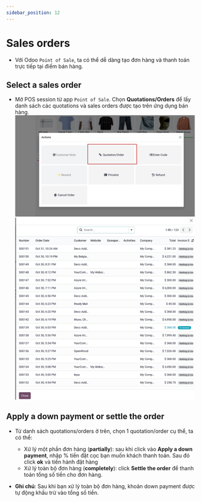 ```yaml
---
sidebar_position: 12
---
```


# Sales orders

- Với Odoo `Point of Sale`, ta có thể dễ dàng tạo đơn hàng và thanh toán trực tiếp tại điểm bán hàng.

## Select a sales order

- Mở POS session từ app `Point of Sale`. Chọn **Quotations/Orders** để lấy danh sách các quotations và sales orders được tạo trên ứng dụng bán hàng.
  ![pos session quotations orders](../img/pos_session_quotations_orders.png)
  ![pos session quotations orders](../img/pos_session_quotation_orders_2.png)

## Apply a down payment or settle the order

- Từ danh sách quotations/orders ở trên, chọn 1 quotation/order cụ thể, ta có thể:
  - Xử lý một phần đơn hàng (**partially**): sau khi click vào **Apply a down payment**, nhập % tiền đặt cọc bạn muốn khách thanh toán. Sau đó click **ok** và tiến hành đặt hàng
  - Xử lý toàn bộ đơn hàng (**completely**): click **Settle the order** để thanh toán tổng số tiền cho đơn hàng.

- **Ghi chú**: Sau khi bạn xử lý toàn bộ đơn hàng, khoản down payment được tự động khấu trừ vào tổng số tiền.
